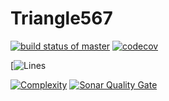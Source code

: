 # Triangle567
[![build status of master](https://travis-ci.org/kxue4/Triangle567.svg?branch=master)](https://travis-ci.org/kxue4/Triangle567) [![codecov](https://codecov.io/gh/kxue4/Triangle567/branch/code-coverage/graph/badge.svg)](https://codecov.io/gh/kxue4/Triangle567)

[![Lines](https://sonarcloud.io/api/project_badges/measure?project=kxue4-Triangle%3Amaster&metric=ncloc)

[![Complexity](https://sonarcloud.io/api/badges/measure?key=kxue4:sonarcloud&metric=complexity)](https://sonarcloud.io/organizations/kxue4/projects)
[![Sonar Quality Gate](https://sonarcloud.io/api/badges/gate?key=kxue4:sonarcloud)](https://sonarcloud.io/organizations/kxue4/projects)
